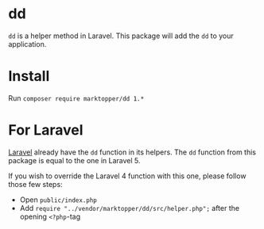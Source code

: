 # dd
`dd` is a helper method in Laravel. This package will add the `dd` to your application.

# Install
Run `composer require marktopper/dd 1.*`

# For Laravel
[Laravel](http://laravel.com) already have the `dd` function in its helpers.
The `dd` function from this package is equal to the one in Laravel 5.

If you wish to override the Laravel 4 function with this one, please follow those few steps:
- Open `public/index.php`
- Add `require "../vendor/marktopper/dd/src/helper.php";` after the opening `<?php`-tag
